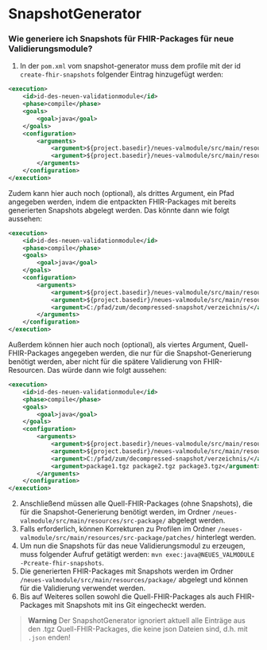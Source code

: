 # SnapshotGenerator

### Wie generiere ich Snapshots für FHIR-Packages für neue Validierungsmodule?
1. In der `pom.xml` vom snapshot-generator muss dem profile mit der id `create-fhir-snapshots` folgender Eintrag hinzugefügt werden:
```xml
<execution>
    <id>id-des-neuen-validationmodule</id>
    <phase>compile</phase>
    <goals>
        <goal>java</goal>
    </goals>
    <configuration>
        <arguments>
            <argument>${project.basedir}/neues-valmodule/src/main/resources/src-package/</argument>
            <argument>${project.basedir}/neues-valmodule/src/main/resources/package/</argument>
        </arguments>
    </configuration>
</execution>
```
Zudem kann hier auch noch (optional), als drittes Argument, ein Pfad angegeben werden, indem die entpackten FHIR-Packages mit bereits generierten Snapshots abgelegt werden. Das könnte dann wie folgt aussehen:
```xml
<execution>
    <id>id-des-neuen-validationmodule</id>
    <phase>compile</phase>
    <goals>
        <goal>java</goal>
    </goals>
    <configuration>
        <arguments>
            <argument>${project.basedir}/neues-valmodule/src/main/resources/src-package/</argument>
            <argument>${project.basedir}/neues-valmodule/src/main/resources/package/</argument>
            <argument>C:/pfad/zum/decompressed-snapshot/verzeichnis/</argument>
        </arguments>
    </configuration>
</execution>
```
Außerdem können hier auch noch (optional), als viertes Argument, Quell-FHIR-Packages angegeben werden, die nur für die Snapshot-Generierung benötigt werden, aber nicht für die spätere Validierung von FHIR-Resourcen. Das würde dann wie folgt aussehen:
```xml
<execution>
    <id>id-des-neuen-validationmodule</id>
    <phase>compile</phase>
    <goals>
        <goal>java</goal>
    </goals>
    <configuration>
        <arguments>
            <argument>${project.basedir}/neues-valmodule/src/main/resources/src-package/</argument>
            <argument>${project.basedir}/neues-valmodule/src/main/resources/package/</argument>
            <argument>C:/pfad/zum/decompressed-snapshot/verzeichnis/</argument>
            <argument>package1.tgz package2.tgz package3.tgz</argument>
        </arguments>
    </configuration>
</execution>
```
2. Anschließend müssen alle Quell-FHIR-Packages (ohne Snapshots), die für die Snapshot-Generierung benötigt werden, im Ordner `/neues-valmodule/src/main/resources/src-package/` abgelegt werden.
3. Falls erforderlich, können Korrekturen zu Profilen im Ordner `/neues-valmodule/src/main/resources/src-package/patches/` hinterlegt werden.
4. Um nun die Snapshots für das neue Validierungsmodul zu erzeugen, muss folgender Aufruf getätigt werden: `mvn exec:java@NEUES_VALMODULE -Pcreate-fhir-snapshots`.
5. Die generierten FHIR-Packages mit Snapshots werden im Ordner `/neues-valmodule/src/main/resources/package/` abgelegt und können für die Validierung verwendet werden.
6. Bis auf Weiteres sollen sowohl die Quell-FHIR-Packages als auch FHIR-Packages mit Snapshots mit ins Git eingecheckt werden. 

> **Warning**
> Der SnapshotGenerator ignoriert aktuell alle Einträge aus den .tgz Quell-FHIR-Packages, die keine json Dateien sind, d.h. mit `.json` enden!


